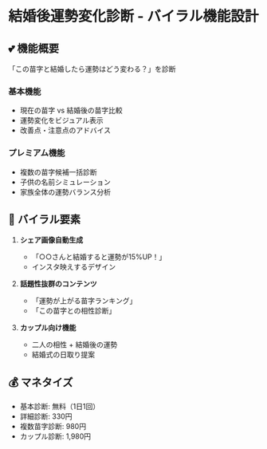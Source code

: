 # 結婚後運勢変化診断 - バイラル機能設計

## 💕 機能概要
「この苗字と結婚したら運勢はどう変わる？」を診断

### 基本機能
- 現在の苗字 vs 結婚後の苗字比較
- 運勢変化をビジュアル表示
- 改善点・注意点のアドバイス

### プレミアム機能
- 複数の苗字候補一括診断
- 子供の名前シミュレーション
- 家族全体の運勢バランス分析

## 🚀 バイラル要素
1. **シェア画像自動生成**
   - 「○○さんと結婚すると運勢が15%UP！」
   - インスタ映えするデザイン

2. **話題性抜群のコンテンツ**
   - 「運勢が上がる苗字ランキング」
   - 「この苗字との相性診断」

3. **カップル向け機能**
   - 二人の相性 + 結婚後の運勢
   - 結婚式の日取り提案

## 💰 マネタイズ
- 基本診断: 無料（1日1回）
- 詳細診断: 330円
- 複数苗字診断: 980円
- カップル診断: 1,980円
